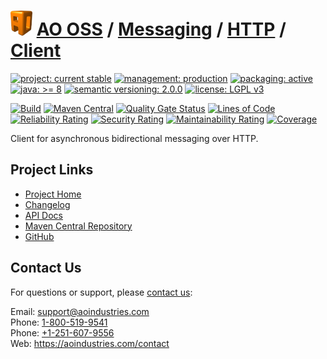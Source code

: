 # [<img src="ao-logo.png" alt="AO Logo" width="35" height="40">](https://github.com/ao-apps) [AO OSS](https://github.com/ao-apps/ao-oss) / [Messaging](https://github.com/ao-apps/ao-messaging) / [HTTP](https://github.com/ao-apps/ao-messaging-http) / [Client](https://github.com/ao-apps/ao-messaging-http-client)

[![project: current stable](https://oss.aoapps.com/ao-badges/project-current-stable.svg)](https://aoindustries.com/life-cycle#project-current-stable)
[![management: production](https://oss.aoapps.com/ao-badges/management-production.svg)](https://aoindustries.com/life-cycle#management-production)
[![packaging: active](https://oss.aoapps.com/ao-badges/packaging-active.svg)](https://aoindustries.com/life-cycle#packaging-active)  
[![java: &gt;= 8](https://oss.aoapps.com/ao-badges/java-8.svg)](https://docs.oracle.com/javase/8/)
[![semantic versioning: 2.0.0](https://oss.aoapps.com/ao-badges/semver-2.0.0.svg)](http://semver.org/spec/v2.0.0.html)
[![license: LGPL v3](https://oss.aoapps.com/ao-badges/license-lgpl-3.0.svg)](https://www.gnu.org/licenses/lgpl-3.0)

[![Build](https://github.com/ao-apps/ao-messaging-http-client/workflows/Build/badge.svg?branch=master)](https://github.com/ao-apps/ao-messaging-http-client/actions?query=workflow%3ABuild)
[![Maven Central](https://maven-badges.herokuapp.com/maven-central/com.aoapps/ao-messaging-http-client/badge.svg)](https://maven-badges.herokuapp.com/maven-central/com.aoapps/ao-messaging-http-client)
[![Quality Gate Status](https://sonarcloud.io/api/project_badges/measure?branch=master&project=com.aoapps%3Aao-messaging-http-client&metric=alert_status)](https://sonarcloud.io/dashboard?branch=master&id=com.aoapps%3Aao-messaging-http-client)
[![Lines of Code](https://sonarcloud.io/api/project_badges/measure?branch=master&project=com.aoapps%3Aao-messaging-http-client&metric=ncloc)](https://sonarcloud.io/component_measures?branch=master&id=com.aoapps%3Aao-messaging-http-client&metric=ncloc)  
[![Reliability Rating](https://sonarcloud.io/api/project_badges/measure?branch=master&project=com.aoapps%3Aao-messaging-http-client&metric=reliability_rating)](https://sonarcloud.io/component_measures?branch=master&id=com.aoapps%3Aao-messaging-http-client&metric=Reliability)
[![Security Rating](https://sonarcloud.io/api/project_badges/measure?branch=master&project=com.aoapps%3Aao-messaging-http-client&metric=security_rating)](https://sonarcloud.io/component_measures?branch=master&id=com.aoapps%3Aao-messaging-http-client&metric=Security)
[![Maintainability Rating](https://sonarcloud.io/api/project_badges/measure?branch=master&project=com.aoapps%3Aao-messaging-http-client&metric=sqale_rating)](https://sonarcloud.io/component_measures?branch=master&id=com.aoapps%3Aao-messaging-http-client&metric=Maintainability)
[![Coverage](https://sonarcloud.io/api/project_badges/measure?branch=master&project=com.aoapps%3Aao-messaging-http-client&metric=coverage)](https://sonarcloud.io/component_measures?branch=master&id=com.aoapps%3Aao-messaging-http-client&metric=Coverage)

Client for asynchronous bidirectional messaging over HTTP.

## Project Links
* [Project Home](https://oss.aoapps.com/messaging/http/client/)
* [Changelog](https://oss.aoapps.com/messaging/http/client/changelog)
* [API Docs](https://oss.aoapps.com/messaging/http/client/apidocs/)
* [Maven Central Repository](https://central.sonatype.com/search?namespace=com.aoapps&q=a%3Aao-messaging-http-client)
* [GitHub](https://github.com/ao-apps/ao-messaging-http-client)

## Contact Us
For questions or support, please [contact us](https://aoindustries.com/contact):

Email: [support@aoindustries.com](mailto:support@aoindustries.com)  
Phone: [1-800-519-9541](tel:1-800-519-9541)  
Phone: [+1-251-607-9556](tel:+1-251-607-9556)  
Web: https://aoindustries.com/contact
